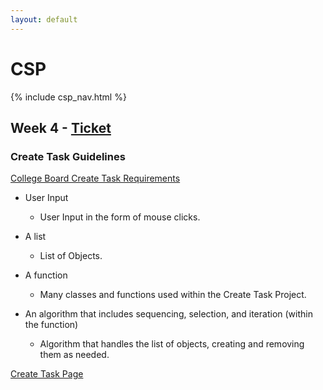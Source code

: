 ```yaml
---
layout: default
---
```


# CSP

{% include csp_nav.html %}

## Week 4 - [Ticket](https://github.com/Archkitten/CS-AP-2/issues/16)

### Create Task Guidelines

[College Board Create Task Requirements](https://apcentral.collegeboard.org/pdf/ap-csp-student-task-directions.pdf)

* User Input
  * User Input in the form of mouse clicks.

* A list
  * List of Objects.

* A function
  * Many classes and functions used within the Create Task Project.

* An algorithm that includes sequencing, selection, and iteration (within the function)
  * Algorithm that handles the list of objects, creating and removing them as needed.
  
[Create Task Page](https://archkitten.github.io/CS-AP-2/p2/flyby_fishing)
